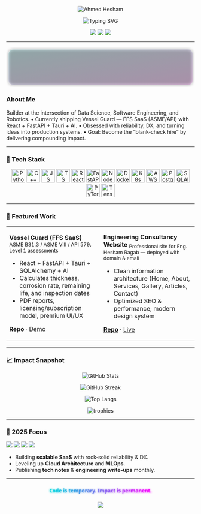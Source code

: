 <!--
INSTRUCTIONS:
1) Replace all placeholders like GITHUB_USERNAME, LINKEDIN_URL, PORTFOLIO_URL, CONTACT_EMAIL.
2) Commit this as README.md in your profile repo: github.com/GITHUB_USERNAME/GITHUB_USERNAME
3) For best visuals, enable dark mode preview. All assets are inline or from popular stat services.
-->

<!-- ====== HERO / ANIMATED BANNER ====== -->

<p align="center">
  <!-- Neon capsule header (animated) -->
  <img src="https://capsule-render.vercel.app/api?type=waving&height=220&text=Ahmed%20Hesham&fontAlign=50&fontAlignY=40&color=0:00DBDE,100:FC00FF&fontColor=ffffff&fontSize=60&desc=Data%20Scientist%20•%20Software%20Engineer%20•%20Robotics&descAlign=50&descAlignY=65" alt="Ahmed Hesham" />
</p>

<p align="center">
  <!-- Dynamic typing headline -->
  <img src="https://readme-typing-svg.demolab.com?font=Fira+Code&size=22&duration=2500&pause=1200&color=00DBDE&center=true&vCenter=true&width=600&lines=Building+impactful+AI+%26+SaaS;Full-stack+%2B+ML+%2B+Robotics;Cloud-ready+systems+at+scale;Shipping+what+matters+%F0%9F%9A%80" alt="Typing SVG" />
</p>


<!-- ====== QUICK LINKS / CONTACT ====== -->

<p align="center">
  <a href="https://www.linkedin.com/in/ahmedhesham612006/"><img src="https://img.shields.io/badge/LinkedIn-0A66C2?style=for-the-badge&logo=linkedin&logoColor=white" /></a>
  <a href="https://PORTFOLIO_URL"><img src="https://img.shields.io/badge/Portfolio-111111?style=for-the-badge&logo=vercel&logoColor=white" /></a>
  <a href="mailto:ahmed.hesham0762@gmail.com"><img src="https://img.shields.io/badge/Email-EA4335?style=for-the-badge&logo=gmail&logoColor=white" /></a>
</p>

---

<!-- ====== ABOUT (GLASS / NEON SVG CARD) ====== -->

<p align="center">
  <svg viewBox="0 0 900 190" width="100%" height="190" xmlns="http://www.w3.org/2000/svg" role="img" aria-label="About Ahmed">
    <defs>
      <linearGradient id="g" x1="0" x2="1" y1="0" y2="1">
        <stop stop-color="#00DBDE" offset="0%"/>
        <stop stop-color="#FC00FF" offset="100%"/>
      </linearGradient>
      <filter id="glass" x="-20%" y="-20%" width="140%" height="140%">
        <feGaussianBlur in="SourceGraphic" stdDeviation="8" result="blur"/>
        <feColorMatrix in="blur" type="matrix" values="0 0 0 0 0   0 0 0 0 0   0 0 0 0 0   0 0 0 .6 0"/>
      </filter>
      <linearGradient id="strokeGrad" x1="0" x2="1">
        <stop stop-color="#ffffff" stop-opacity="0.9" offset="0%"/>
        <stop stop-color="#ffffff" stop-opacity="0.2" offset="100%"/>
      </linearGradient>
    </defs>
    <rect x="10" y="10" rx="22" ry="22" width="880" height="170" fill="url(#g)" opacity="0.15" />
    <rect x="10" y="10" rx="22" ry="22" width="880" height="170" fill="#0b0f17" opacity="0.55" filter="url(#glass)" />
    <rect x="10" y="10" rx="22" ry="22" width="880" height="170" fill="transparent" stroke="url(#strokeGrad)" stroke-width="1.2" />
    <g font-family="ui-sans-serif, system-ui, Segoe UI, Roboto" fill="#e6e6e6">
      <h3 x="30" y="55" font-size="22" font-weight="700" align="left">About Me</h3>
      <text x="30" y="88" font-size="16">Builder at the intersection of Data Science, Software Engineering, and Robotics.</text>
      <text x="30" y="110" font-size="16">• Currently shipping <tspan fill="#80ffea" font-weight="700">Vessel Guard</tspan> — FFS SaaS (ASME/API) with React + FastAPI + Tauri + AI.</text>
      <text x="30" y="132" font-size="16">• Obsessed with reliability, DX, and turning ideas into production systems.</text>
      <text x="30" y="154" font-size="16">• Goal: Become the “blank‑check hire” by delivering compounding impact.</text>
    </g>
  </svg>
</p>

---

<!-- ====== TECH STACK ICON CLOUD ====== -->

### 🧰 Tech Stack

<p align="center">
  <img height="36" src="https://cdn.jsdelivr.net/gh/devicons/devicon/icons/python/python-original.svg" alt="Python"/>
  <img height="36" src="https://cdn.jsdelivr.net/gh/devicons/devicon/icons/cplusplus/cplusplus-original.svg" alt="C++"/>
  <img height="36" src="https://cdn.jsdelivr.net/gh/devicons/devicon/icons/javascript/javascript-original.svg" alt="JS"/>
  <img height="36" src="https://cdn.jsdelivr.net/gh/devicons/devicon/icons/typescript/typescript-original.svg" alt="TS"/>
  <img height="36" src="https://cdn.jsdelivr.net/gh/devicons/devicon/icons/react/react-original.svg" alt="React"/>
  <img height="36" src="https://cdn.jsdelivr.net/gh/devicons/devicon/icons/fastapi/fastapi-original.svg" alt="FastAPI"/>
  <img height="36" src="https://cdn.jsdelivr.net/gh/devicons/devicon/icons/nodejs/nodejs-original.svg" alt="Node"/>
  <img height="36" src="https://cdn.jsdelivr.net/gh/devicons/devicon/icons/docker/docker-original.svg" alt="Docker"/>
  <img height="36" src="https://cdn.jsdelivr.net/gh/devicons/devicon/icons/kubernetes/kubernetes-plain.svg" alt="K8s"/>
  <img height="36" src="https://www.vectorlogo.zone/logos/amazon_aws/amazon_aws-icon.svg" alt="AWS"/>
  <img height="36" src="https://cdn.jsdelivr.net/gh/devicons/devicon/icons/postgresql/postgresql-original.svg" alt="Postgres"/>
  <img height="36" src="https://cdn.jsdelivr.net/gh/devicons/devicon/icons/sqlalchemy/sqlalchemy-original.svg" alt="SQLAlchemy"/>
  <img height="36" src="https://cdn.jsdelivr.net/gh/devicons/devicon/icons/pytorch/pytorch-original.svg" alt="PyTorch"/>
  <img height="36" src="https://cdn.jsdelivr.net/gh/devicons/devicon/icons/tensorflow/tensorflow-original.svg" alt="TensorFlow"/>
</p>

---

<!-- ====== FEATURED PROJECTS (CARDS WITH PREVIEWS) ====== -->

### 🎯 Featured Work

<table>
  <tr>
    <td width="50%">

**Vessel Guard (FFS SaaS)** <sub>ASME B31.3 / ASME VIII / API 579, Level 1 assessments</sub>

* React + FastAPI + Tauri + SQLAlchemy + AI
* Calculates thickness, corrosion rate, remaining life, and inspection dates
* PDF reports, licensing/subscription model, premium UI/UX

<a href="https://github.com/ahmed-hesham07/vessel-guard"><b>Repo</b></a> · <a href="https://PORTFOLIO_URL/projects/vessel-guard">Demo</a> </td> <td width="50%">

**Engineering Consultancy Website** <sub>Professional site for Eng. Hesham Ragab — deployed with domain & email</sub>

* Clean information architecture (Home, About, Services, Gallery, Articles, Contact)
* Optimized SEO & performance; modern design system

<a href="https://github.com/ahmed-hesham07/engineering-consultancy-site"><b>Repo</b></a> · <a href="https://hrc-engineering.com">Live</a> </td>

  </tr>
</table>

---

<!-- ====== STATS / GRAPHS (DARK/LIGHT ADAPTIVE) ====== -->

### 📈 Impact Snapshot

<p align="center">
  <picture>
    <source media="(prefers-color-scheme: dark)" srcset="https://github-readme-stats.vercel.app/api?username=ahmed-hesham07&show_icons=true&hide_border=true&rank_icon=percentile&theme=radical" />
    <img alt="GitHub Stats" src="https://github-readme-stats.vercel.app/api?username=ahmed-hesham07&show_icons=true&hide_border=true&rank_icon=percentile" />
  </picture>
</p>

<p align="center">
  <picture>
    <source media="(prefers-color-scheme: dark)" srcset="https://streak-stats.demolab.com?user=ahmed-hesham07&hide_border=true&date_format=j%20M%5B%20Y%5D&mode=weekly&theme=radical" />
    <img alt="GitHub Streak" src="https://streak-stats.demolab.com?user=ahmed-hesham07&hide_border=true&date_format=j%20M%5B%20Y%5D&mode=weekly" />
  </picture>
</p>

<p align="center">
  <picture>
    <source media="(prefers-color-scheme: dark)" srcset="https://github-readme-stats.vercel.app/api/top-langs/?username=ahmed-hesham07&layout=compact&hide_border=true&langs_count=8&theme=radical" />
    <img alt="Top Langs" src="https://github-readme-stats.vercel.app/api/top-langs/?username=ahmed-hesham07&layout=compact&hide_border=true&langs_count=8" />
  </picture>
</p>

<p align="center">
  <img src="https://github-profile-trophy.vercel.app/?username=ahmed-hesham07&theme=juicyfresh&margin-w=12&margin-h=12&no-bg=true&row=1" alt="trophies" />
</p>

---

<!-- ====== WIP / ROADMAP (ANIMATED BADGE ROW) ====== -->

### 🔭 2025 Focus

<p>
  <img src="https://img.shields.io/badge/SaaS-Ship%20fast%2C%20ship%20well-8A2BE2?style=for-the-badge" />
  <img src="https://img.shields.io/badge/AI-ML%20systems%20in%20prod-FF1493?style=for-the-badge" />
  <img src="https://img.shields.io/badge/Cloud-AWS%20%7C%20K8s-00BFFF?style=for-the-badge" />
  <img src="https://img.shields.io/badge/Robotics-Control%20%26%20Sensors-7FFF00?style=for-the-badge" />
</p>

* Building **scalable SaaS** with rock‑solid reliability & DX.
* Leveling up **Cloud Architecture** and **MLOps**.
* Publishing **tech notes** & **engineering write‑ups** monthly.

---

<!-- ====== FUN FOOTER (ANIMATED NEON TEXT SVG) ====== -->

<p align="center">
  <svg width="100%" height="80" viewBox="0 0 1200 80" xmlns="http://www.w3.org/2000/svg" role="img" aria-label="Impact over everything">
    <defs>
      <linearGradient id="grad2" x1="0%" y1="0%" x2="100%" y2="0%">
        <stop offset="0%" stop-color="#00DBDE"/>
        <stop offset="100%" stop-color="#FC00FF"/>
      </linearGradient>
      <filter id="glow">
        <feGaussianBlur stdDeviation="4.5" result="coloredBlur"/>
        <feMerge>
          <feMergeNode in="coloredBlur"/>
          <feMergeNode in="SourceGraphic"/>
        </feMerge>
      </filter>
    </defs>
    <text x="50%" y="55" text-anchor="middle" font-family="Segoe UI, Roboto, ui-sans-serif" font-size="32" font-weight="800" fill="url(#grad2)" filter="url(#glow)">Code is temporary. Impact is permanent.</text>
  </svg>
</p>

<!-- ====== WAVE OUTRO ====== -->

<p align="center">
  <img src="https://capsule-render.vercel.app/api?type=waving&height=120&section=footer&color=0:00DBDE,100:FC00FF" />
</p>

